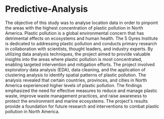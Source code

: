 # Predictive-Analysis

The objective of this study was to analyse location data in order to pinpoint the areas with the highest concentration of plastic pollution in North America. Plastic pollution is a global environmental concern that has detrimental effects on ecosystems and human health. The 5 Gyres Institute is dedicated to addressing plastic pollution and conducts primary research in collaboration with scientists, thought leaders, and industry experts. By utilizing data analysis techniques, the project aimed to provide valuable insights into the areas where plastic pollution is most concentrated, enabling targeted intervention and mitigation efforts. The project involved exploratory data analysis (EDA), data cleaning, and the application of clustering analysis to identify spatial patterns of plastic pollution. The analysis revealed that certain countries, provinces, and cities in North America experienced higher levels of plastic pollution. The findings emphasized the need for effective measures to reduce and manage plastic waste, improve waste management practices, and raise awareness to protect the environment and marine ecosystems. The project's results provide a foundation for future research and interventions to combat plastic pollution in North America.
